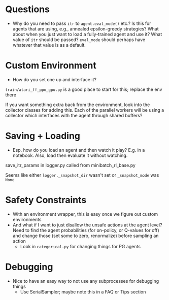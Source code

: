 # Questions
* Why do you need to pass `itr` to `agent.eval_mode()` etc.? Is this for agents that are using, e.g., annealed epsilon-greedy strategies? What about when you just want to load a fully-trained agent and use it? What value of `itr` should be passed? `eval_mode` should perhaps have whatever that value is as a default.

# Custom Environment
* How do you set one up and interface it?

`train/atari_ff_ppo_gpu.py` is a good place to start for this; replace the env there

If you want something extra back from the environment, look into the collector classes for adding this. Each of the parallel workers will be using a collector which interfaces with the agent through shared buffers?

# Saving + Loading
* Esp. how do you load an agent and then watch it play? E.g. in a notebook. Also, load then evaluate it without watching.

save_itr_params in logger.py
called from minibatch_rl_base.py

Seems like either `logger._snapshot_dir` wasn't set or `_snapshot_mode` was `None`

# Safety Constraints
* With an environment wrapper, this is easy once we figure out custom environments
* And what if I want to just disallow the unsafe actions at the agent level? Need to find the agent probabilities (for on-policy, or Q-values for off) and change those (set some to zero, renormalize) before sampling an action
  * Look in `categorical.py` for changing things for PG agents


# Debugging
* Nice to have an easy way to not use any subprocesses for debugging things
  * Use SerialSampler; maybe note this in a FAQ or Tips section